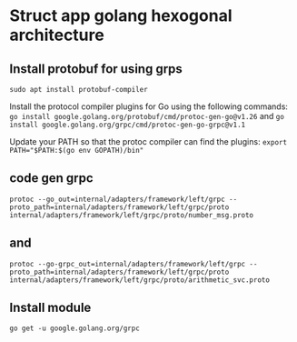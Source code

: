 # Struct app golang hexogonal architecture

## Install protobuf for using grps

`sudo apt install protobuf-compiler`

Install the protocol compiler plugins for Go using the following commands:
`go install google.golang.org/protobuf/cmd/protoc-gen-go@v1.26` and
`go install google.golang.org/grpc/cmd/protoc-gen-go-grpc@v1.1`

Update your PATH so that the protoc compiler can find the plugins:
`export PATH="$PATH:$(go env GOPATH)/bin"`

## code gen grpc

`protoc --go_out=internal/adapters/framework/left/grpc --proto_path=internal/adapters/framework/left/grpc/proto internal/adapters/framework/left/grpc/proto/number_msg.proto`

## and

`protoc --go-grpc_out=internal/adapters/framework/left/grpc --proto_path=internal/adapters/framework/left/grpc/proto internal/adapters/framework/left/grpc/proto/arithmetic_svc.proto`

## Install module

`go get -u google.golang.org/grpc`
